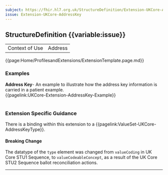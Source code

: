 ```yaml
---
subject: https://fhir.hl7.org.uk/StructureDefinition/Extension-UKCore-AddressKey
issue: Extension-UKCore-AddressKey
---
```

## StructureDefinition {{variable:issue}}

<table id="addToTranspose">
<tr><td>Context of Use</td>
<td>Address</td>
</tr>
</table>

{{page:Home/ProfilesandExtensions/ExtensionTemplate.page.md}}

<div id="Examples" class="tabcontent">
  <h3>Examples</h3>
  <b>Address Key</b>- An example to illustrate how the address key information is carried in a patient example. </br>
{{pagelink:UKCore-Extension-AddressKey-Example}}
<br><br>
</div>

<h3 id="guidance-addresskey">Extension Specific Guidance</h3>

There is a binding within this extension to a {{pagelink:ValueSet-UKCore-AddressKeyType}}.

<div markdown="span" class="alert alert-warning" role="alert"><h4><i class="fa fa-warning"></i> Breaking Change</h4>
The datatype of the <code>type</code> element was changed from <code>valueCoding</code> in UK Core STU1 Sequence, to <code>valueCodeableConcept</code>, as a result of the UK Core STU2 Sequence ballot reconciliation actions.
</div> 

---
